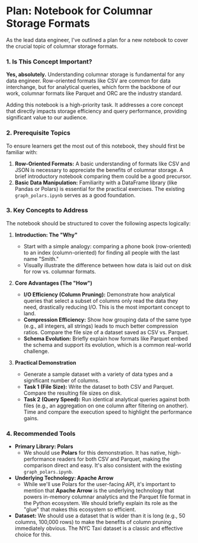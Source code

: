 # Plan: Notebook for Columnar Storage Formats

As the lead data engineer, I've outlined a plan for a new notebook to cover the crucial topic of columnar storage formats.

### 1. Is This Concept Important?

**Yes, absolutely.** Understanding columnar storage is fundamental for any data engineer. Row-oriented formats like CSV are common for data interchange, but for analytical queries, which form the backbone of our work, columnar formats like Parquet and ORC are the industry standard.

Adding this notebook is a high-priority task. It addresses a core concept that directly impacts storage efficiency and query performance, providing significant value to our audience.

### 2. Prerequisite Topics

To ensure learners get the most out of this notebook, they should first be familiar with:

1.  **Row-Oriented Formats:** A basic understanding of formats like CSV and JSON is necessary to appreciate the benefits of columnar storage. A brief introductory notebook comparing them could be a good precursor.
2.  **Basic Data Manipulation:** Familiarity with a DataFrame library (like Pandas or Polars) is essential for the practical exercises. The existing `graph_polars.ipynb` serves as a good foundation.

### 3. Key Concepts to Address

The notebook should be structured to cover the following aspects logically:

1.  **Introduction: The "Why"**
    *   Start with a simple analogy: comparing a phone book (row-oriented) to an index (column-oriented) for finding all people with the last name "Smith."
    *   Visually illustrate the difference between how data is laid out on disk for row vs. columnar formats.

2.  **Core Advantages (The "How")**
    *   **I/O Efficiency (Column Pruning):** Demonstrate how analytical queries that select a subset of columns only read the data they need, drastically reducing I/O. This is the most important concept to land.
    *   **Compression Efficiency:** Show how grouping data of the same type (e.g., all integers, all strings) leads to much better compression ratios. Compare the file size of a dataset saved as CSV vs. Parquet.
    *   **Schema Evolution:** Briefly explain how formats like Parquet embed the schema and support its evolution, which is a common real-world challenge.

3.  **Practical Demonstration**
    *   Generate a sample dataset with a variety of data types and a significant number of columns.
    *   **Task 1 (File Size):** Write the dataset to both CSV and Parquet. Compare the resulting file sizes on disk.
    *   **Task 2 (Query Speed):** Run identical analytical queries against both files (e.g., an aggregation on one column after filtering on another). Time and compare the execution speed to highlight the performance gains.

### 4. Recommended Tools

*   **Primary Library: Polars**
    *   We should use **Polars** for this demonstration. It has native, high-performance readers for both CSV and Parquet, making the comparison direct and easy. It's also consistent with the existing `graph_polars.ipynb`.
*   **Underlying Technology: Apache Arrow**
    *   While we'll use Polars for the user-facing API, it's important to mention that **Apache Arrow** is the underlying technology that powers in-memory columnar analytics and the Parquet file format in the Python ecosystem. We should briefly explain its role as the "glue" that makes this ecosystem so efficient.
*   **Dataset:** We should use a dataset that is wider than it is long (e.g., 50 columns, 100,000 rows) to make the benefits of column pruning immediately obvious. The NYC Taxi dataset is a classic and effective choice for this.
